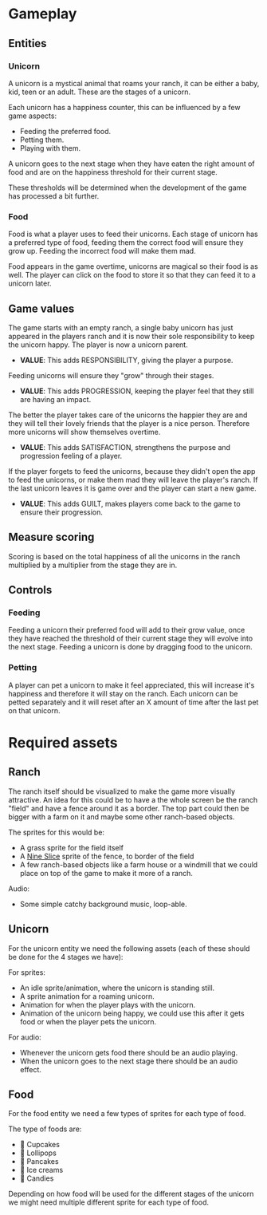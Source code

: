 # Gameplay

## Entities

### Unicorn

A unicorn is a mystical animal that roams your ranch, it can be either a baby, kid, teen or an adult. These are the stages of a unicorn. 

Each unicorn has a happiness counter, this can be influenced by a few game aspects:
- Feeding the preferred food.
- Petting them.
- Playing with them.

A unicorn goes to the next stage when they have eaten the right amount of food and are on the happiness threshold for their current stage.

These thresholds will be determined when the development of the game has processed a bit further.

### Food

Food is what a player uses to feed their unicorns. Each stage of unicorn has a preferred type of food, feeding them the correct food will ensure they grow up. Feeding the incorrect food will make them mad.

Food appears in the game overtime, unicorns are magical so their food is as well. The player can click on the food to store it so that they can feed it to a unicorn later.

## Game values

The game starts with an empty ranch, a single baby unicorn has just appeared in the players ranch and it is now their sole responsibility to keep the unicorn happy. The player is now a unicorn parent.
- **VALUE**: This adds RESPONSIBILITY, giving the player a purpose.

Feeding unicorns will ensure they "grow" through their stages. 
- **VALUE**: This adds PROGRESSION, keeping the player feel that they still are having an impact.

The better the player takes care of the unicorns the happier they are and they will tell their lovely friends that the player is a nice person. Therefore more unicorns will show themselves overtime.
- **VALUE**: This adds SATISFACTION, strengthens the purpose and progression feeling of a player.

If the player forgets to feed the unicorns, because they didn't open the app to feed the unicorns, or make them mad they will leave the player's ranch. If the last unicorn leaves it is game over and the player can start a new game.
- **VALUE**: This adds GUILT, makes players come back to the game to ensure their progression.

## Measure scoring

Scoring is based on the total happiness of all the unicorns in the ranch multiplied by a multiplier from the stage they are in.

## Controls

### Feeding

Feeding a unicorn their preferred food will add to their grow value, once they have reached the threshold of their current stage they will evolve into the next stage. Feeding a unicorn is done by dragging food to the unicorn.

### Petting

A player can pet a unicorn to make it feel appreciated, this will increase it's happiness and therefore it will stay on the ranch. Each unicorn can be petted separately and it will reset after an X amount of time after the last pet on that unicorn.

# Required assets 

## Ranch

The ranch itself should be visualized to make the game more visually attractive. An idea for this could be to have a the whole screen be the ranch "field" and have a fence around it as a border. The top part could then be bigger with a farm on it and maybe some other ranch-based objects.

The sprites for this would be:

- A grass sprite for the field itself
- A [Nine Slice](https://en.wikipedia.org/wiki/9-slice_scaling) sprite of the fence, to border of the field
- A few ranch-based objects like a farm house or a windmill that we could place on top of the game to make it more of a ranch.

Audio:

- Some simple catchy background music, loop-able.

## Unicorn

For the unicorn entity we need the following assets (each of these should be done for the 4 stages we have):

For sprites:

- An idle sprite/animation, where the unicorn is standing still.
- A sprite animation for a roaming unicorn.
- Animation for when the player plays with the unicorn.
- Animation of the unicorn being happy, we could use this after it gets food or when the player pets the unicorn.

For audio:

- Whenever the unicorn gets food there should be an audio playing.
- When the unicorn goes to the next stage there should be an audio effect.

## Food

For the food entity we need a few types of sprites for each type of food.

The type of foods are:

- 🧁 Cupcakes
- 🍭 Lollipops
- 🥞 Pancakes
- 🍦 Ice creams
- 🍬 Candies

Depending on how food will be used for the different stages of the unicorn we might need multiple different sprite for each type of food.
